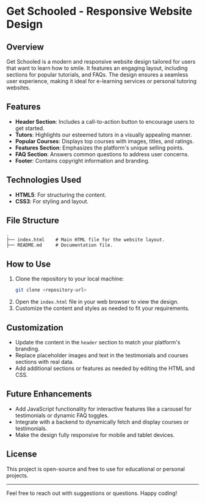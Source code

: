 # Get Schooled - Responsive Website Design

## Overview
Get Schooled is a modern and responsive website design tailored for users that want to learn how to smile. It features an engaging layout, including sections for popular tutorials, and FAQs. The design ensures a seamless user experience, making it ideal for e-learning services or personal tutoring websites.

## Features
- **Header Section**: Includes a call-to-action button to encourage users to get started.
- **Tutors**: Highlights our esteemed tutors in a visually appealing manner.
- **Popular Courses**: Displays top courses with images, titles, and ratings.
- **Features Section**: Emphasizes the platform's unique selling points.
- **FAQ Section**: Answers common questions to address user concerns.
- **Footer**: Contains copyright information and branding.

## Technologies Used
- **HTML5**: For structuring the content.
- **CSS3**: For styling and layout.

## File Structure
```
.
├── index.html    # Main HTML file for the website layout.
├── README.md     # Documentation file.
```

## How to Use
1. Clone the repository to your local machine:
   ```bash
   git clone <repository-url>
   ```
2. Open the `index.html` file in your web browser to view the design.
3. Customize the content and styles as needed to fit your requirements.

## Customization
- Update the content in the `header` section to match your platform's branding.
- Replace placeholder images and text in the testimonials and courses sections with real data.
- Add additional sections or features as needed by editing the HTML and CSS.

## Future Enhancements
- Add JavaScript functionality for interactive features like a carousel for testimonials or dynamic FAQ toggles.
- Integrate with a backend to dynamically fetch and display courses or testimonials.
- Make the design fully responsive for mobile and tablet devices.

## License
This project is open-source and free to use for educational or personal projects.

---
Feel free to reach out with suggestions or questions. Happy coding!
